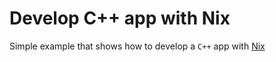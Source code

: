 # Develop C++ app with Nix

Simple example that shows how to develop a `C++` app with [Nix](https://nixos.org/)
